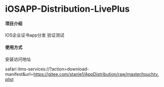 # iOSAPP-Distribution-LivePlus

#### 项目介绍
IOS企业证书app分发 验证测试

#### 使用方式
安装访问地址

safari
itms-services://?action=download-manifest&url=https://gitee.com/stanle1/AppDistribution/raw/master/touchtv.plist

